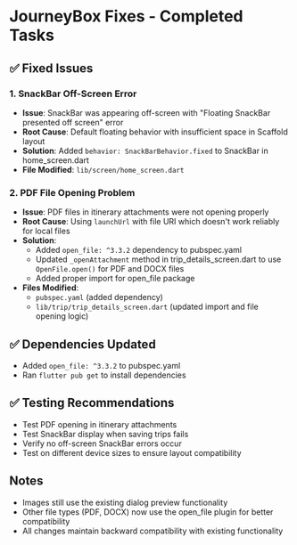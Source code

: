 # JourneyBox Fixes - Completed Tasks

## ✅ Fixed Issues

### 1. SnackBar Off-Screen Error
- **Issue**: SnackBar was appearing off-screen with "Floating SnackBar presented off screen" error
- **Root Cause**: Default floating behavior with insufficient space in Scaffold layout
- **Solution**: Added `behavior: SnackBarBehavior.fixed` to SnackBar in home_screen.dart
- **File Modified**: `lib/screen/home_screen.dart`

### 2. PDF File Opening Problem
- **Issue**: PDF files in itinerary attachments were not opening properly
- **Root Cause**: Using `launchUrl` with file URI which doesn't work reliably for local files
- **Solution**: 
  - Added `open_file: ^3.3.2` dependency to pubspec.yaml
  - Updated `_openAttachment` method in trip_details_screen.dart to use `OpenFile.open()` for PDF and DOCX files
  - Added proper import for open_file package
- **Files Modified**: 
  - `pubspec.yaml` (added dependency)
  - `lib/trip/trip_details_screen.dart` (updated import and file opening logic)

## ✅ Dependencies Updated
- Added `open_file: ^3.3.2` to pubspec.yaml
- Ran `flutter pub get` to install dependencies

## ✅ Testing Recommendations
- Test PDF opening in itinerary attachments
- Test SnackBar display when saving trips fails
- Verify no off-screen SnackBar errors occur
- Test on different device sizes to ensure layout compatibility

## Notes
- Images still use the existing dialog preview functionality
- Other file types (PDF, DOCX) now use the open_file plugin for better compatibility
- All changes maintain backward compatibility with existing functionality
